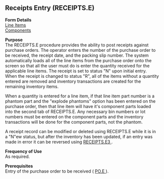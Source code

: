 ##  Receipts Entry (RECEIPTS.E)

<PageHeader />

**Form Details**  
[ Line Items ](RECEIPTS-E-1/README.md)   
[ Components ](RECEIPTS-E-2/README.md)   

**Purpose**  
The RECEIPTS.E procedure provides the ability to post receipts against
purchase orders. The operator enters the number of the purchase order to be
received, the receipt date, and the packing slip number. The system
automatically loads all of the line items from the purchase order onto the
screen so that all the user must do is enter the quantity received for the
applicable line items. The receipt is set to status "N" upon initial entry.
When the receipt is changed to status "R", all of the items without a quantity
entered are removed and inventory transactions are created for the remaining
inventory items.  
  
When a quantity is entered for a line item, if that line item part number is a
phantom part and the "explode phantoms" option has been entered on the
purchase order, then that line item will have it's component parts loaded into
the second tab of RECEIPTS.E. Any necessary bin numbers or lot numbers must be
entered on the component parts and the inventory transactions will be done for
the component parts, not the phantom.  
  
A receipt record can be modified or deleted using RECEIPTS.E while it is in a "N"ew status, but after the inventory has been updated, if an entry was made in error it can be reversed using [ RECEIPTS.E3 ](../RECEIPTS-E3/RECEIPTS-E3/README.md) . 

**Frequency of Use**  
As required.

**Prerequisites**  
Entry of the purchase order to be received ( [ PO.E ](../PO-E/README.md) ). 

<badge text= "Version 8.10.57" vertical="middle" />

<PageFooter />